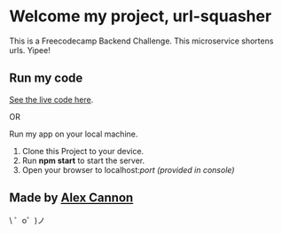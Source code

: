 Welcome my project, url-squasher
==========================

This is a Freecodecamp Backend Challenge. This microservice shortens urls. Yipee!

Run my code
------------

[See the live code here](https://url-squasher.glitch.me/).

OR

Run my app on your local machine.

1. Clone this Project to your device.
2. Run **npm start** to start the server.
3. Open your browser to localhost:*port (provided in console)*


Made by [Alex Cannon](https://alex-cannon.github.io/)
-------------------

\ ゜o゜)ノ
